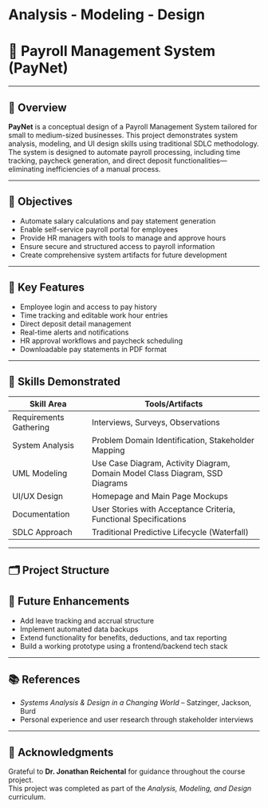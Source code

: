 # Analysis - Modeling - Design  


# 💼 Payroll Management System (PayNet)

---

## 📌 Overview

**PayNet** is a conceptual design of a Payroll Management System tailored for small to medium-sized businesses. This project demonstrates system analysis, modeling, and UI design skills using traditional SDLC methodology. The system is designed to automate payroll processing, including time tracking, paycheck generation, and direct deposit functionalities—eliminating inefficiencies of a manual process.

---

## 🎯 Objectives

- Automate salary calculations and pay statement generation  
- Enable self-service payroll portal for employees  
- Provide HR managers with tools to manage and approve hours  
- Ensure secure and structured access to payroll information  
- Create comprehensive system artifacts for future development

---

## 🧩 Key Features

- Employee login and access to pay history  
- Time tracking and editable work hour entries  
- Direct deposit detail management  
- Real-time alerts and notifications  
- HR approval workflows and paycheck scheduling  
- Downloadable pay statements in PDF format  

---

## 🧠 Skills Demonstrated

| Skill Area | Tools/Artifacts |
|------------|-----------------|
| Requirements Gathering | Interviews, Surveys, Observations |
| System Analysis | Problem Domain Identification, Stakeholder Mapping |
| UML Modeling | Use Case Diagram, Activity Diagram, Domain Model Class Diagram, SSD Diagrams |
| UI/UX Design | Homepage and Main Page Mockups |
| Documentation | User Stories with Acceptance Criteria, Functional Specifications |
| SDLC Approach | Traditional Predictive Lifecycle (Waterfall) |

---

## 🗂️ Project Structure




## 📝 Future Enhancements

- Add leave tracking and accrual structure  
- Implement automated data backups  
- Extend functionality for benefits, deductions, and tax reporting  
- Build a working prototype using a frontend/backend tech stack

---

## 📚 References

- *Systems Analysis & Design in a Changing World* – Satzinger, Jackson, Burd  
- Personal experience and user research through stakeholder interviews  

---

## 🙌 Acknowledgments

Grateful to **Dr. Jonathan Reichental** for guidance throughout the course project.  
This project was completed as part of the *Analysis, Modeling, and Design* curriculum.


